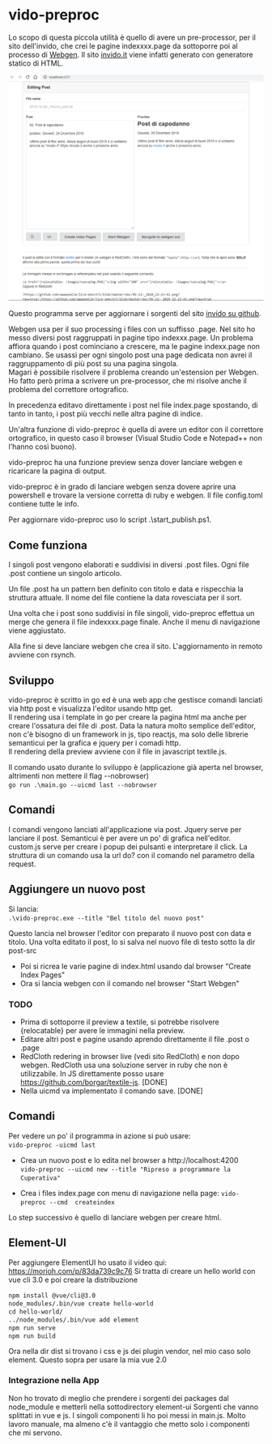 # vido-preproc
Lo scopo di questa piccola utilità è quello di avere un pre-processor,
per il sito dell'invido, che crei le pagine indexxxx.page da sottoporre poi al
processo di [Webgen](https://github.com/gettalong/webgen). Il sito [invido.it](https://invido.it) viene infatti
generato con generatore statico di HTML.  

![alt text](https://github.com/aaaasmile/vido-preproc/blob/master/doc/12-12-_2020_18-51-18.png?raw=true)

Questo programma serve per aggiornare i sorgenti del sito [invido su github](https://github.com/aaaasmile/InvidositeHtmlgit).

Webgen usa per il suo processing i files con un suffisso .page.
Nel sito ho messo diversi post raggruppati in pagine tipo indexxx.page. Un problema affiora quando
i post cominciano a crescere, ma le pagine indexx.page non cambiano.
Se usassi per ogni singolo post una page dedicata non avrei il raggruppamento di più post su una 
pagina singola.  
Magari è possibile risolvere il problema creando un'estension per Webgen.
Ho fatto però prima a scrivere un pre-processor, che mi risolve anche il problema del
correttore ortografico.
 
In precedenza editavo direttamente i post
nel file index.page spostando, di tanto in tanto, i post più vecchi nelle 
altra pagine di indice.

Un'altra funzione di vido-preproc è quella di avere un editor con il correttore ortografico,
in questo caso il browser (Visual Studio Code e Notepad++ non l'hanno così buono).

vido-preproc ha una funzione preview senza dover lanciare webgen e ricaricare la pagina di output.

vido-preproc è in grado di lanciare webgen senza dovere aprire una powershell e trovare
la versione corretta di ruby e webgen. Il file config.toml contiene tutte le info.

Per aggiornare vido-preproc uso lo script .\start_publish.ps1.

## Come funziona

I singoli post vengono elaborati e suddivisi in diversi .post files.
Ogni file .post contiene un singolo articolo.

Un file .post ha un pattern ben definito con titolo e data
e rispecchia la struttura attuale. Il nome del file contiene la data rovesciata 
per il sort.

Una volta che i post sono suddivisi in file singoli, vido-preproc effettua
un merge che genera il file indexxxx.page finale. Anche il menu di navigazione viene aggiustato.

Alla fine si deve lanciare webgen che crea il sito. L'aggiornamento in remoto avviene con rsynch.

## Sviluppo
vido-preproc è scritto in go ed è una web app che gestisce comandi lanciati via http post e 
visualizza l'editor usando http get.  
Il rendering usa i template in go per creare
la pagina html ma anche per creare l'ossatura dei file di .post. 
Data la natura molto semplice dell'editor, non c'è bisogno di un framework in js, tipo reactjs,
ma solo delle librerie semanticui per la grafica e jquery per i comadi http.  
Il rendering della preview avviene con il file in javascript textile.js.

Il comando usato durante lo sviluppo è (applicazione già aperta nel browser, altrimenti non mettere il flag --nobrowser)  
```go run .\main.go --uicmd last --nobrowser ```

## Comandi
I comandi vengono lanciati all'applicazione via post. Jquery serve per lanciare il post.
Semanticui è per avere un po' di grafica nell'editor.
custom.js serve per creare i popup dei pulsanti e interpretare il click.
La struttura di un comando usa la url do? con il comando nel parametro della request.

## Aggiungere un nuovo post
Si lancia:  
```.\vido-preproc.exe --title "Bel titolo del nuovo post" ```

Questo lancia nel browser l'editor con preparato il nuovo post con data e titolo.
Una volta editato il post, lo si salva nel nuovo file di testo sotto la dir post-src
- Poi si ricrea le varie pagine di index.html usando dal browser "Create Index  Pages"
- Ora si lancia webgen con il comando nel browser "Start Webgen"


### TODO 
- Prima di sottoporre il preview a textile, si potrebbe risolvere {relocatable} per avere le immagini
nella preview.
- Editare altri post e pagine usando aprendo direttamente il file .post o .page
- RedCloth redering in browser live (vedi sito RedCloth) e non dopo webgen.
RedCloth usa una soluzione server in ruby che non è utilizzabile. In JS direttamente 
posso usare https://github.com/borgar/textile-js. [DONE]
- Nella uicmd va implementato il comando save. [DONE]

## Comandi
Per vedere un po' il programma in azione si può usare:  
```vido-preproc -uicmd last```

- Crea un nuovo post e lo edita nel browser a http://localhost:4200   
```vido-preproc --uicmd new --title "Ripreso a programmare la Cuperativa"```

- Crea i files index.page con menu di navigazione nella page:
```vido-preproc --cmd  createindex```

Lo step successivo è quello di lanciare webgen per creare html.


## Element-UI
Per aggiungere ElementUI ho usato il video qui: https://morioh.com/p/83da739c9c76
Si tratta di creare un hello world con vue cli 3.0 e poi creare la distribuzione

    npm install @vue/cli@3.0
    node_modules/.bin/vue create hello-world
    cd hello-world/
    ../node_modules/.bin/vue add element
    npm run serve
    npm run build
Ora nella dir dist si trovano i css e js dei plugin vendor, nel mio caso solo element.
Questo sopra per usare la mia vue 2.0

### Integrazione nella App
Non ho trovato di meglio che prendere i sorgenti dei packages dal node_module e metterli nella sottodirectory element-ui
Sorgenti che vanno splittati in vue e js.
I singoli componenti li ho poi messi in main.js. Molto lavoro manuale, ma almeno c'è il vantaggio che metto solo i componenti che 
mi servono.
